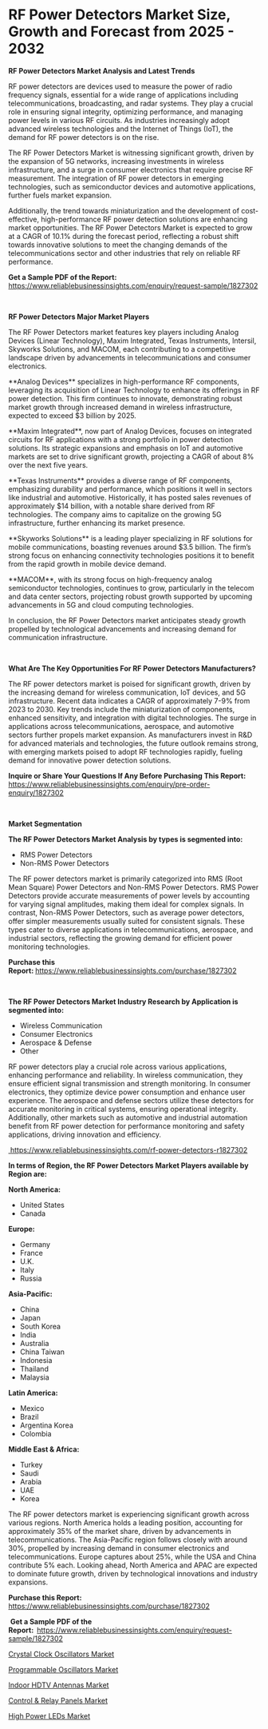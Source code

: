 <p><h1>RF Power Detectors Market Size, Growth and Forecast from 2025 - 2032</h1></p><p><strong>RF Power Detectors Market Analysis and Latest Trends</strong></p>
<p><p>RF power detectors are devices used to measure the power of radio frequency signals, essential for a wide range of applications including telecommunications, broadcasting, and radar systems. They play a crucial role in ensuring signal integrity, optimizing performance, and managing power levels in various RF circuits. As industries increasingly adopt advanced wireless technologies and the Internet of Things (IoT), the demand for RF power detectors is on the rise.</p><p>The RF Power Detectors Market is witnessing significant growth, driven by the expansion of 5G networks, increasing investments in wireless infrastructure, and a surge in consumer electronics that require precise RF measurement. The integration of RF power detectors in emerging technologies, such as semiconductor devices and automotive applications, further fuels market expansion. </p><p>Additionally, the trend towards miniaturization and the development of cost-effective, high-performance RF power detection solutions are enhancing market opportunities. The RF Power Detectors Market is expected to grow at a CAGR of 10.1% during the forecast period, reflecting a robust shift towards innovative solutions to meet the changing demands of the telecommunications sector and other industries that rely on reliable RF performance.</p></p>
<p><strong>Get a Sample PDF of the Report:&nbsp;</strong> <a href="https://www.reliablebusinessinsights.com/enquiry/request-sample/1827302?utm_campaign=1837&utm_medium=2&utm_source=Github&utm_content=ia&utm_term=11022025&utm_id=rf-power-detectors">https://www.reliablebusinessinsights.com/enquiry/request-sample/1827302</a></p>
<p>&nbsp;</p>
<p><strong>RF Power Detectors Major Market Players</strong></p>
<p><p>The RF Power Detectors market features key players including Analog Devices (Linear Technology), Maxim Integrated, Texas Instruments, Intersil, Skyworks Solutions, and MACOM, each contributing to a competitive landscape driven by advancements in telecommunications and consumer electronics.</p><p>**Analog Devices** specializes in high-performance RF components, leveraging its acquisition of Linear Technology to enhance its offerings in RF power detection. This firm continues to innovate, demonstrating robust market growth through increased demand in wireless infrastructure, expected to exceed $3 billion by 2025.</p><p>**Maxim Integrated**, now part of Analog Devices, focuses on integrated circuits for RF applications with a strong portfolio in power detection solutions. Its strategic expansions and emphasis on IoT and automotive markets are set to drive significant growth, projecting a CAGR of about 8% over the next five years.</p><p>**Texas Instruments** provides a diverse range of RF components, emphasizing durability and performance, which positions it well in sectors like industrial and automotive. Historically, it has posted sales revenues of approximately $14 billion, with a notable share derived from RF technologies. The company aims to capitalize on the growing 5G infrastructure, further enhancing its market presence.</p><p>**Skyworks Solutions** is a leading player specializing in RF solutions for mobile communications, boasting revenues around $3.5 billion. The firm’s strong focus on enhancing connectivity technologies positions it to benefit from the rapid growth in mobile device demand.</p><p>**MACOM**, with its strong focus on high-frequency analog semiconductor technologies, continues to grow, particularly in the telecom and data center sectors, projecting robust growth supported by upcoming advancements in 5G and cloud computing technologies.</p><p>In conclusion, the RF Power Detectors market anticipates steady growth propelled by technological advancements and increasing demand for communication infrastructure.</p></p>
<p>&nbsp;</p>
<p><strong>What Are The Key Opportunities For RF Power Detectors Manufacturers?</strong></p>
<p><p>The RF power detectors market is poised for significant growth, driven by the increasing demand for wireless communication, IoT devices, and 5G infrastructure. Recent data indicates a CAGR of approximately 7-9% from 2023 to 2030. Key trends include the miniaturization of components, enhanced sensitivity, and integration with digital technologies. The surge in applications across telecommunications, aerospace, and automotive sectors further propels market expansion. As manufacturers invest in R&D for advanced materials and technologies, the future outlook remains strong, with emerging markets poised to adopt RF technologies rapidly, fueling demand for innovative power detection solutions.</p></p>
<p><strong>Inquire or Share Your Questions If Any Before Purchasing This Report:</strong> <a href="https://www.reliablebusinessinsights.com/enquiry/pre-order-enquiry/1827302?utm_campaign=1837&utm_medium=2&utm_source=Github&utm_content=ia&utm_term=11022025&utm_id=rf-power-detectors">https://www.reliablebusinessinsights.com/enquiry/pre-order-enquiry/1827302</a></p>
<p>&nbsp;</p>
<p><strong>Market Segmentation</strong></p>
<p><strong>The RF Power Detectors Market Analysis by types is segmented into:</strong></p>
<p><ul><li>RMS Power Detectors</li><li>Non-RMS Power Detectors</li></ul></p>
<p><p>The RF power detectors market is primarily categorized into RMS (Root Mean Square) Power Detectors and Non-RMS Power Detectors. RMS Power Detectors provide accurate measurements of power levels by accounting for varying signal amplitudes, making them ideal for complex signals. In contrast, Non-RMS Power Detectors, such as average power detectors, offer simpler measurements usually suited for consistent signals. These types cater to diverse applications in telecommunications, aerospace, and industrial sectors, reflecting the growing demand for efficient power monitoring technologies.</p></p>
<p><strong>Purchase this Report:&nbsp;</strong><a href="https://www.reliablebusinessinsights.com/purchase/1827302?utm_campaign=1837&utm_medium=2&utm_source=Github&utm_content=ia&utm_term=11022025&utm_id=rf-power-detectors">https://www.reliablebusinessinsights.com/purchase/1827302</a></p>
<p>&nbsp;</p>
<p><strong>The RF Power Detectors Market Industry Research by Application is segmented into:</strong></p>
<p><ul><li>Wireless Communication</li><li>Consumer Electronics</li><li>Aerospace & Defense</li><li>Other</li></ul></p>
<p><p>RF power detectors play a crucial role across various applications, enhancing performance and reliability. In wireless communication, they ensure efficient signal transmission and strength monitoring. In consumer electronics, they optimize device power consumption and enhance user experience. The aerospace and defense sectors utilize these detectors for accurate monitoring in critical systems, ensuring operational integrity. Additionally, other markets such as automotive and industrial automation benefit from RF power detection for performance monitoring and safety applications, driving innovation and efficiency.</p></p>
<p><a href="https://www.reliablebusinessinsights.com/rf-power-detectors-r1827302?utm_campaign=1837&utm_medium=2&utm_source=Github&utm_content=ia&utm_term=11022025&utm_id=rf-power-detectors">&nbsp;https://www.reliablebusinessinsights.com/rf-power-detectors-r1827302</a></p>
<p><strong>In terms of Region, the RF Power Detectors Market Players available by Region are:</strong></p>
<p>
    <p> <strong> North America: </strong>
        <ul>
            <li>United States</li>
            <li>Canada</li>
        </ul>
        </p> 
    <p> <strong> Europe: </strong>
        <ul>
            <li>Germany</li>
            <li>France</li>
            <li>U.K.</li>
            <li>Italy</li>
            <li>Russia</li>
        </ul>
        </p> 
    <p> <strong> Asia-Pacific: </strong>
        <ul>
            <li>China</li>
            <li>Japan</li>
            <li>South Korea</li>
            <li>India</li>
            <li>Australia</li>
            <li>China Taiwan</li>
            <li>Indonesia</li>
            <li>Thailand</li>
            <li>Malaysia</li>
        </ul>
        </p> 
    <p> <strong> Latin America: </strong>
        <ul>
            <li>Mexico</li>
            <li>Brazil</li>
            <li>Argentina Korea</li>
            <li>Colombia</li>
        </ul>
        </p> 
    <p> <strong> Middle East & Africa: </strong>
        <ul>
            <li>Turkey</li>
            <li>Saudi</li>
            <li>Arabia</li>
            <li>UAE</li>
            <li>Korea</li>
        </ul>
    </p>
    </p>
<p><p>The RF power detectors market is experiencing significant growth across various regions. North America holds a leading position, accounting for approximately 35% of the market share, driven by advancements in telecommunications. The Asia-Pacific region follows closely with around 30%, propelled by increasing demand in consumer electronics and telecommunications. Europe captures about 25%, while the USA and China contribute 5% each. Looking ahead, North America and APAC are expected to dominate future growth, driven by technological innovations and industry expansions.</p></p>
<p><strong>Purchase this Report: </strong><a href="https://www.reliablebusinessinsights.com/purchase/1827302?utm_campaign=1837&utm_medium=2&utm_source=Github&utm_content=ia&utm_term=11022025&utm_id=rf-power-detectors">https://www.reliablebusinessinsights.com/purchase/1827302</a></p>
<p>&nbsp;<strong>Get a Sample PDF of the Report:&nbsp;&nbsp;</strong><a href="https://www.reliablebusinessinsights.com/enquiry/request-sample/1827302?utm_campaign=1837&utm_medium=2&utm_source=Github&utm_content=ia&utm_term=11022025&utm_id=rf-power-detectors">https://www.reliablebusinessinsights.com/enquiry/request-sample/1827302</a></p>
<p><strong></strong></p>
<p><p><a href="https://github.com/tanckfelli84/Market-Research-Report-List-1/blob/main/crystal-clock-oscillators-market.md?utm_campaign=1837&utm_medium=2&utm_source=Github&utm_content=ia&utm_term=11022025&utm_id=rf-power-detectors">Crystal Clock Oscillators Market</a></p><p><a href="https://github.com/mondoydjem/Market-Research-Report-List-1/blob/main/programmable-oscillators-market.md?utm_campaign=1837&utm_medium=2&utm_source=Github&utm_content=ia&utm_term=11022025&utm_id=rf-power-detectors">Programmable Oscillators Market</a></p><p><a href="https://github.com/wakerizaak8g/Market-Research-Report-List-1/blob/main/indoor-hdtv-antennas-market.md?utm_campaign=1837&utm_medium=2&utm_source=Github&utm_content=ia&utm_term=11022025&utm_id=rf-power-detectors">Indoor HDTV Antennas Market</a></p><p><a href="https://github.com/puntasbeysir2/Market-Research-Report-List-1/blob/main/control-relay-panels-market.md?utm_campaign=1837&utm_medium=2&utm_source=Github&utm_content=ia&utm_term=11022025&utm_id=rf-power-detectors">Control & Relay Panels Market</a></p><p><a href="https://github.com/shoenmalykjn/Market-Research-Report-List-1/blob/main/high-power-leds-market.md?utm_campaign=1837&utm_medium=2&utm_source=Github&utm_content=ia&utm_term=11022025&utm_id=rf-power-detectors">High Power LEDs Market</a></p></p>